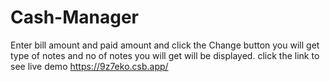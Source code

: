 # Cash-Manager
Enter bill amount and paid amount and click the Change button you will get type of notes and no of notes you will get will be displayed.
click the link to see live demo https://9z7eko.csb.app/

